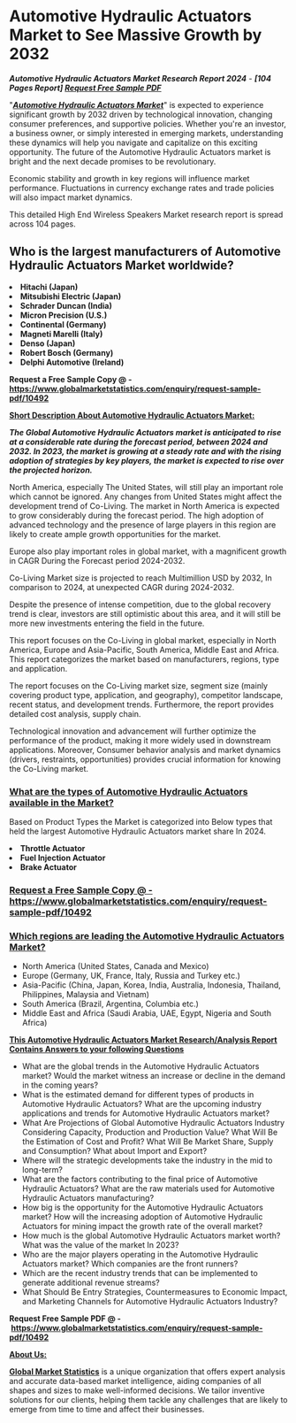 <h1>Automotive Hydraulic Actuators Market to See Massive Growth by 2032</h1><p><em><strong>Automotive Hydraulic Actuators Market Research Report 2024</strong></em>&nbsp;-&nbsp;<em><strong>[104 Pages Report] </strong></em><em><strong><a href="https://www.globalmarketstatistics.com/enquiry/request-sample-pdf/10492">Request Free Sample PDF</a></strong></em></p><p>"<a style="font-style: italic; font-weight: bold;" href="https://www.globalmarketstatistics.com/market-reports/automotive-hydraulic-actuators-market-10492">Automotive Hydraulic Actuators Market</a>" is expected to experience significant growth by 2032 driven by technological innovation, changing consumer preferences, and supportive policies. Whether you're an investor, a business owner, or simply interested in emerging markets, understanding these dynamics will help you navigate and capitalize on this exciting opportunity. The future of the&nbsp;Automotive Hydraulic Actuators market is bright and the next decade promises to be revolutionary.</p><p>Economic stability and growth in key regions will influence market performance. Fluctuations in currency exchange rates and trade policies will also impact market dynamics.</p><p>This detailed&nbsp;High End Wireless Speakers Market research report is spread across 104 pages.</p><h2><strong>Who is the largest manufacturers of Automotive Hydraulic Actuators Market worldwide?</strong></h2><p><strong><li>Hitachi (Japan)<li>Mitsubishi Electric (Japan)<li>Schrader Duncan (India)<li>Micron Precision (U.S.)<li>Continental (Germany)<li>Magneti Marelli (Italy)<li>Denso (Japan)<li>Robert Bosch (Germany)<li>Delphi Automotive (Ireland)</strong></p><p><strong>Request a Free Sample Copy @ - <a href="https://www.globalmarketstatistics.com/enquiry/request-sample-pdf/10492">https://www.globalmarketstatistics.com/enquiry/request-sample-pdf/10492</a></strong></p><p><strong><u>Short Description About Automotive Hydraulic Actuators Market:</u></strong></p><p><strong><em>The Global Automotive Hydraulic Actuators market is anticipated to rise at a considerable rate during the forecast period, between 2024 and 2032. In 2023, the market is growing at a steady rate and with the rising adoption of strategies by key players, the market is expected to rise over the projected horizon.</em></strong></p><p>North America, especially The United States, will still play an important role which cannot be ignored. Any changes from United States might affect the development trend of Co-Living. The market in North America is expected to grow considerably during the forecast period. The high adoption of advanced technology and the presence of large players in this region are likely to create ample growth opportunities for the market.</p><p>Europe also play important roles in global market, with a magnificent growth in CAGR During the Forecast period 2024-2032.</p><p>Co-Living Market size is projected to reach Multimillion USD by 2032, In comparison to 2024, at unexpected CAGR during 2024-2032.</p><p>Despite the presence of intense competition, due to the global recovery trend is clear, investors are still optimistic about this area, and it will still be more new investments entering the field in the future.</p><p>This report focuses on the Co-Living in global market, especially in North America, Europe and Asia-Pacific, South America, Middle East and Africa. This report categorizes the market based on manufacturers, regions, type and application.</p><p>The report focuses on the Co-Living market size, segment size (mainly covering product type, application, and geography), competitor landscape, recent status, and development trends. Furthermore, the report provides detailed cost analysis, supply chain.</p><p>Technological innovation and advancement will further optimize the performance of the product, making it more widely used in downstream applications. Moreover, Consumer behavior analysis and market dynamics (drivers, restraints, opportunities) provides crucial information for knowing the Co-Living market.</p><h3 class="rank-math-question "><span style="text-decoration: underline;">What are the types of Automotive Hydraulic Actuators available in the Market?</span></h3><p>Based on Product Types the Market is categorized into Below types that held the largest Automotive Hydraulic Actuators market share In 2024.</p><p><strong><li>Throttle Actuator<li>Fuel Injection Actuator<li>Brake Actuator</strong></p><h3 class="rank-math-question "><span style="text-decoration: underline;">Request a Free Sample Copy @ - <a href="https://www.globalmarketstatistics.com/enquiry/request-sample-pdf/10492">https://www.globalmarketstatistics.com/enquiry/request-sample-pdf/10492</a></span></h3><h3 class="rank-math-question "><span style="text-decoration: underline;">Which regions are leading the Automotive Hydraulic Actuators Market?</span></h3><ul><li>North America (United States, Canada and Mexico)</li><li>Europe (Germany, UK, France, Italy, Russia and Turkey etc.)</li><li>Asia-Pacific (China, Japan, Korea, India, Australia, Indonesia, Thailand, Philippines, Malaysia and Vietnam)</li><li>South America (Brazil, Argentina, Columbia etc.)</li><li>Middle East and Africa (Saudi Arabia, UAE, Egypt, Nigeria and South Africa)</li></ul><p><strong><u>This Automotive Hydraulic Actuators Market Research/Analysis Report Contains Answers to your following Questions</u></strong></p><ul><li>What are the global trends in the Automotive Hydraulic Actuators market? Would the market witness an increase or decline in the demand in the coming years?</li><li>What is the estimated demand for different types of products in Automotive Hydraulic Actuators? What are the upcoming industry applications and trends for Automotive Hydraulic Actuators market?</li><li>What Are Projections of Global Automotive Hydraulic Actuators Industry Considering Capacity, Production and Production Value? What Will Be the Estimation of Cost and Profit? What Will Be Market Share, Supply and Consumption? What about Import and Export?</li><li>Where will the strategic developments take the industry in the mid to long-term?</li><li>What are the factors contributing to the final price of Automotive Hydraulic Actuators? What are the raw materials used for Automotive Hydraulic Actuators manufacturing?</li><li>How big is the opportunity for the Automotive Hydraulic Actuators market? How will the increasing adoption of Automotive Hydraulic Actuators for mining impact the growth rate of the overall market?</li><li>How much is the global Automotive Hydraulic Actuators market worth? What was the value of the market In 2023?</li><li>Who are the major players operating in the Automotive Hydraulic Actuators market? Which companies are the front runners?</li><li>Which are the recent industry trends that can be implemented to generate additional revenue streams?</li><li>What Should Be Entry Strategies, Countermeasures to Economic Impact, and Marketing Channels for Automotive Hydraulic Actuators Industry?</li></ul><p><strong>Request Free Sample PDF @ -&nbsp;<a href="https://www.globalmarketstatistics.com/enquiry/request-sample-pdf/10492">https://www.globalmarketstatistics.com/enquiry/request-sample-pdf/10492</a></strong></p><p><strong><u>About Us:</u></strong></p><p><strong><a href="https://www.globalmarketstatistics.com/">Global Market Statistics</a></strong> is a unique organization that offers expert analysis and accurate data-based market intelligence, aiding companies of all shapes and sizes to make well-informed decisions. We tailor inventive solutions for our clients, helping them tackle any challenges that are likely to emerge from time to time and affect their businesses.</p>

